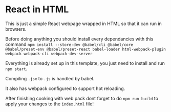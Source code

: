 # React in HTML

This is just a simple React webpage wrapped in HTML so that it can run in browsers.

Before doing anything you should install every dependancies with this command `npm install --store-dev @babel/cli @babel/core @babel/preset-env @babel/preset-react babel-loader html-webpack-plugin webpack webpack-cli webpack-dev-server`

Everything is already set up in this template, you just need to install and run `npm start`.

Compiling `.jsx` to `.js` is handled by babel.

It also has webpack configured to support hot reloading.

After finishing cooking with web pack dont forget to do `npm run build` to apply your changes to the `index.html` file!
